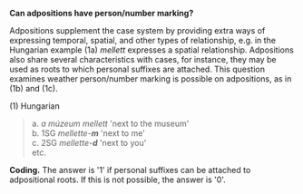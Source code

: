 **Can adpositions have person/number marking?**

Adpositions supplement the case system by providing extra ways of expressing temporal, spatial, and other types of relationship, e.g. in the Hungarian example (1a) *mellett* expresses a spatial relationship. Adpositions also share several characteristics with cases, for instance, they may be used as roots to which personal suffixes are attached. This question examines weather person/number marking is possible on adpositions, as in (1b) and (1c). 
 
(1) Hungarian<br/>
>a. *a múzeum mellett* 'next to the museum'<br/>
>b. 1SG *mellette-**m*** 'next to me'<br/>
>c. 2SG *mellette-**d*** 'next to you'<br/>
>etc.

**Coding.** The answer is '1' if personal suffixes can be attached to adpositional roots. If this is not possible, the answer is '0'.
